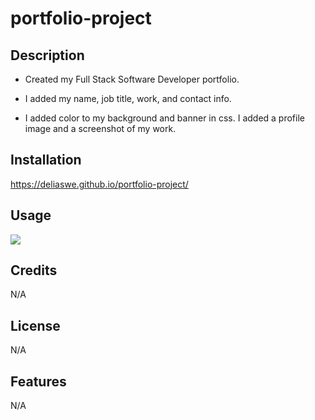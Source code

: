 # portfolio-project

## Description

- Created my Full Stack Software Developer portfolio.
 
- I added my name, job title, work, and contact info.

- I added color to my background and banner in css. I added a profile image and a screenshot of my work. 

## Installation
https://deliaswe.github.io/portfolio-project/

## Usage

![](./assets/images/screencapture-deliaswe-github-io-Portfolio-Project-2023-04-14-22_23_01.pngassets)

## Credits
N/A
## License
N/A
## Features
N/A